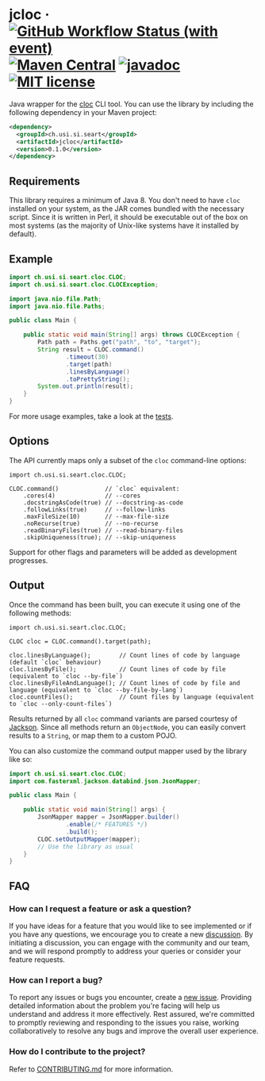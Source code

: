 # jcloc &middot; [![GitHub Workflow Status (with event)](https://img.shields.io/github/actions/workflow/status/seart-group/jcloc/test.yml)](https://github.com/seart-group/jcloc/actions/workflows/test.yml) [![Maven Central](https://img.shields.io/maven-central/v/ch.usi.si.seart/jcloc)](https://central.sonatype.com/artifact/ch.usi.si.seart/jcloc) [![javadoc](https://javadoc.io/badge2/ch.usi.si.seart/jcloc/javadoc.svg)](https://javadoc.io/doc/ch.usi.si.seart/jcloc) [![MIT license](https://img.shields.io/github/license/seart-group/jcloc)](https://github.com/seart-group/jcloc/blob/master/LICENSE)

Java wrapper for the [cloc](https://github.com/AlDanial/cloc) CLI tool. You can use the library by including the
following dependency in your Maven project:

```xml
<dependency>
  <groupId>ch.usi.si.seart</groupId>
  <artifactId>jcloc</artifactId>
  <version>0.1.0</version>
</dependency>
```

## Requirements

This library requires a minimum of Java 8. You don't need to have `cloc` installed on your system, as the JAR comes
bundled with the necessary script. Since it is written in Perl, it should be executable out of the box on most systems
(as the majority of Unix-like systems have it installed by default).

## Example

```java
import ch.usi.si.seart.cloc.CLOC;
import ch.usi.si.seart.cloc.CLOCException;

import java.nio.file.Path;
import java.nio.file.Paths;

public class Main {

    public static void main(String[] args) throws CLOCException {
        Path path = Paths.get("path", "to", "target");
        String result = CLOC.command()
                .timeout(30)
                .target(path)
                .linesByLanguage()
                .toPrettyString();
        System.out.println(result);
    }
}
```

For more usage examples, take a look at the [tests](/src/test/java/ch/usi/si/seart/cloc).

## Options

The API currently maps only a subset of the `cloc` command-line options:

```jshelllanguage
import ch.usi.si.seart.cloc.CLOC;

CLOC.command()             // `cloc` equivalent:
    .cores(4)              // --cores
    .docstringAsCode(true) // --docstring-as-code
    .followLinks(true)     // --follow-links
    .maxFileSize(10)       // --max-file-size
    .noRecurse(true)       // --no-recurse
    .readBinaryFiles(true) // --read-binary-files
    .skipUniqueness(true); // --skip-uniqueness
```

Support for other flags and parameters will be added as development progresses.

## Output

Once the command has been built, you can execute it using one of the following methods:

```jshelllanguage
import ch.usi.si.seart.cloc.CLOC;

CLOC cloc = CLOC.command().target(path);

cloc.linesByLanguage();        // Count lines of code by language (default `cloc` behaviour)
cloc.linesByFile();            // Count lines of code by file (equivalent to `cloc --by-file`)
cloc.linesByFileAndLanguage(); // Count lines of code by file and language (equivalent to `cloc --by-file-by-lang`)
cloc.countFiles();             // Count files by language (equivalent to `cloc --only-count-files`)
```

Results returned by all `cloc` command variants are parsed courtesy of [Jackson](https://github.com/FasterXML/jackson).
Since all methods return an `ObjectNode`, you can easily convert results to a `String`, or map them to a custom POJO.

You can also customize the command output mapper used by the library like so:

```java
import ch.usi.si.seart.cloc.CLOC;
import com.fasterxml.jackson.databind.json.JsonMapper;

public class Main {

    public static void main(String[] args) {
        JsonMapper mapper = JsonMapper.builder()
                .enable(/* FEATURES */)
                .build();
        CLOC.setOutputMapper(mapper);
        // Use the library as usual
    }
}
```

## FAQ

### How can I request a feature or ask a question?

If you have ideas for a feature that you would like to see implemented or if you have any questions, we encourage you to
create a new [discussion](https://github.com/seart-group/jcloc/discussions). By initiating a discussion, you can engage with the community and our
team, and we will respond promptly to address your queries or consider your feature requests.

### How can I report a bug?

To report any issues or bugs you encounter, create a [new issue](https://github.com/seart-group/jcloc/issues). Providing detailed information about
the problem you're facing will help us understand and address it more effectively. Rest assured, we're committed to
promptly reviewing and responding to the issues you raise, working collaboratively to resolve any bugs and improve the
overall user experience.

### How do I contribute to the project?

Refer to [CONTRIBUTING.md](/CONTRIBUTING.md) for more information.
